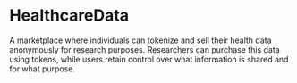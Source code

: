 # HealthcareData
 A marketplace where individuals can tokenize and sell their health data anonymously for research purposes. Researchers can purchase this data using tokens, while users retain control over what information is shared and for what purpose.
